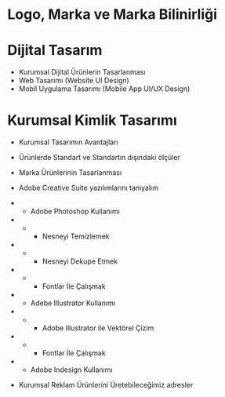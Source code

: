 # Logo, Marka ve Marka Bilinirliği

# Dijital Tasarım

- Kurumsal Dijital Ürünlerin Tasarlanması
- Web Tasarımı (Website UI Design)
- Mobil Uygulama Tasarımı (Mobile App UI/UX Design)

# Kurumsal Kimlik Tasarımı

- Kurumsal Tasarımın Avantajları
- Ürünlerde Standart ve Standartın dışındaki ölçüler
- Marka Ürünlerinin Tasarlanması

- Adobe Creative Suite yazılımlarını tanıyalım
- - Adobe Photoshop Kullanımı
- - - Nesneyi Temizlemek
- - - Nesneyi Dekupe Etmek
- - - Fontlar İle Çalışmak
- - Adebe Illustrator Kullanımı
- - - Adobe Illustrator ile Vektörel Çizim
- - - Fontlar İle Çalışmak
- - Adobe Indesign Kullanımı

- Kurumsal Reklam Ürünlerini Üretebileceğimiz adresler
